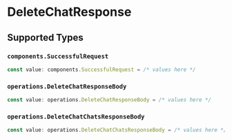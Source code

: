 # DeleteChatResponse


## Supported Types

### `components.SuccessfulRequest`

```typescript
const value: components.SuccessfulRequest = /* values here */
```

### `operations.DeleteChatResponseBody`

```typescript
const value: operations.DeleteChatResponseBody = /* values here */
```

### `operations.DeleteChatChatsResponseBody`

```typescript
const value: operations.DeleteChatChatsResponseBody = /* values here */
```

